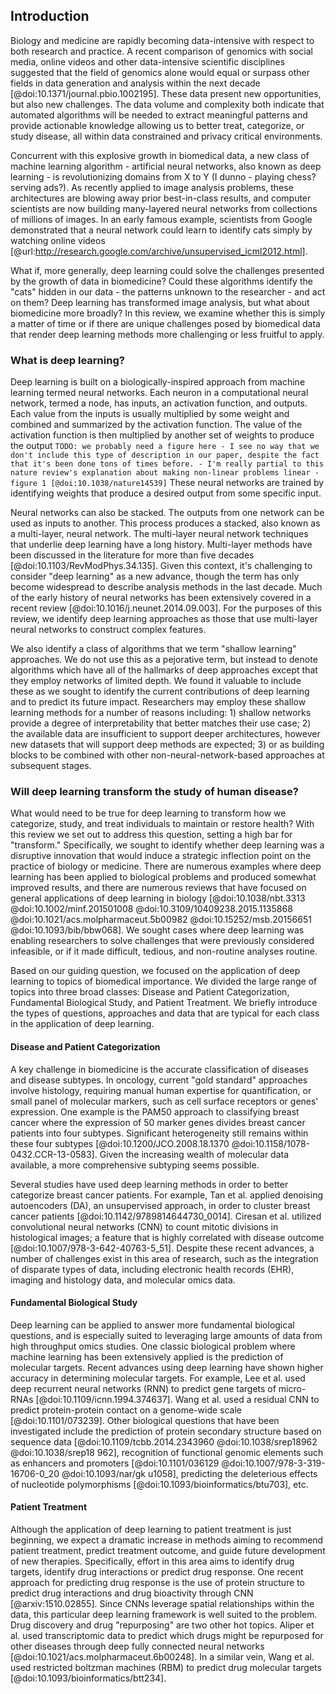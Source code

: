 ## Introduction

Biology and medicine are rapidly becoming data-intensive with
respect to both research and practice. A recent comparison of genomics with
social media, online videos and other data-intensive scientific disciplines
suggested that the field of genomics alone would equal or surpass other fields
in data generation and analysis within the next decade
[@doi:10.1371/journal.pbio.1002195]. These data present new opportunities, but
also new challenges. The data volume and complexity both indicate that
automated algorithms will be needed to extract
meaningful patterns and provide actionable knowledge allowing us to better
treat, categorize, or study disease, all within data constrained and privacy
critical environments.

Concurrent with this explosive growth in biomedical data, a new class of machine
learning algorithm - artificial neural networks, also known as deep learning -
is revolutionizing domains from X to Y (I dunno - playing chess? serving ads?).
As recently applied to image analysis problems,
these architectures are blowing away prior best-in-class results, and
computer scientists are now building many-layered neural networks from
collections of millions of images. In an early famous example, scientists from
Google demonstrated that a neural network could learn to identify cats simply by
watching online videos
[@url:http://research.google.com/archive/unsupervised_icml2012.html].

What if, more generally, deep learning could solve the challenges
presented by the growth of data in biomedicine? Could these algorithms
identify the "cats" hidden in our data - the patterns unknown to the
researcher - and act on them? Deep learning has transformed image analysis, but
what about biomedicine more broadly? In this review,
we examine whether this is simply a matter of time or
if there are unique challenges posed by biomedical data that render deep
learning methods more challenging or less fruitful to apply.

### What is deep learning?

Deep learning is built on a biologically-inspired approach from machine learning
termed neural networks. Each neuron in a computational neural network, termed a
node, has inputs, an activation function, and outputs. Each value from the
inputs is usually multiplied by some weight and combined and summarized by the
activation function. The value of the activation function is then multiplied by
another set of weights to produce the output `TODO: we probably need a figure
here - I see no way that we don't include this type of description in our paper,
despite the fact that it's been done tons of times before. - I'm really partial
to this nature review's explanation about making non-linear problems linear -
figure 1 [@doi:10.1038/nature14539]` These neural networks are trained by
identifying weights that produce a desired output from some specific input.

Neural networks can also be stacked. The outputs from one network can be used as
inputs to another. This process produces a stacked, also known as a multi-layer,
neural network. The multi-layer neural network techniques that underlie deep
learning have a long history. Multi-layer methods have been discussed in the
literature for more than five decades [@doi:10.1103/RevModPhys.34.135]. Given
this context, it's challenging to consider "deep learning" as a new advance,
though the term has only become widespread to describe analysis methods in the
last decade. Much of the early history of neural networks has been extensively
covered in a recent review [@doi:10.1016/j.neunet.2014.09.003]. For the purposes
of this review, we identify deep learning approaches as those that use
multi-layer neural networks to construct complex features.

We also identify a class of algorithms that we term "shallow learning"
approaches. We do not use this as a pejorative term, but instead to denote
algorithms which have all of the hallmarks of deep approaches except that they
employ networks of limited depth. We found it valuable to include these as we
sought to identify the current contributions of deep learning and to predict its
future impact. Researchers may employ these shallow learning methods for a
number of reasons including: 1) shallow networks provide a degree of
interpretability that better matches their use case; 2) the available data are
insufficient to support deeper architectures, however new datasets that will
support deep methods are expected; 3) or as building blocks to be combined with
other non-neural-network-based approaches at subsequent stages.

### Will deep learning transform the study of human disease?

What would need to be true for deep learning to transform how we
categorize, study, and
treat individuals to maintain or restore health? With this review
we set out to address this question, setting a high bar for
"transform." Specifically, we sought to identify whether deep learning was a
disruptive innovation that would induce a strategic inflection point on the
practice of biology or medicine. There are numerous examples where deep learning
has been applied to biological problems and produced somewhat improved results,
and there are numerous reviews that have focused on general applications of deep
learning in biology [@doi:10.1038/nbt.3313 @doi:10.1002/minf.201501008
@doi:10.3109/10409238.2015.1135868 @doi:10.1021/acs.molpharmaceut.5b00982
@doi:10.15252/msb.20156651 @doi:10.1093/bib/bbw068]. We sought cases where deep
learning was enabling researchers to solve challenges that were previously
considered infeasible, or if it made difficult, tedious, and non-routine
analyses routine.

Based on our guiding question, we focused on the application of deep learning to
topics of biomedical importance. We divided the large range of topics into three
broad classes: Disease and Patient Categorization,
Fundamental Biological Study, and Patient Treatment. We briefly introduce the
types of questions, approaches and data that are typical for each class in the
application of deep learning.

#### Disease and Patient Categorization

A key challenge in biomedicine is the accurate classification of
diseases and disease subtypes. In oncology, current "gold standard"
approaches involve histology, requiring manual
human expertise for quantification, or small panel of molecular markers,
such as cell surface
receptors or genes' expression. One example is the PAM50 approach
to classifying breast cancer where the expression of 50 marker
genes divides breast cancer patients into four subtypes.
Significant heterogeneity still remains within these four subtypes
[@doi:10.1200/JCO.2008.18.1370 @doi:10.1158/1078-0432.CCR-13-0583]. Given the
increasing wealth of molecular data available, a more
comprehensive subtyping seems possible.

Several studies have used deep learning methods in order to better categorize
breast cancer patients. For example, Tan et al. applied denoising
autoencoders (DA), an unsupervised approach, in order to cluster breast
cancer patients [@doi:10.1142/9789814644730_0014]. Ciresan et al. utilized
convolutional neural networks (CNN) to count mitotic divisions in
histological images; a feature that is highly correlated with disease
outcome [@doi:10.1007/978-3-642-40763-5_51]. Despite these recent advances, a
number of challenges exist in this area of research, such as the integration
of disparate types of data, including electronic health records (EHR),
imaging and histology data, and molecular omics data.

#### Fundamental Biological Study

Deep learning can be applied to answer more fundamental
biological questions, and is especially suited to leveraging
large amounts of data from high throughput omics studies. One
classic biological problem where machine learning has been extensively
applied is the prediction of molecular targets. Recent advances using deep
learning have shown higher accuracy in determining molecular targets. For
example, Lee et al. used deep recurrent neural networks (RNN) to predict gene
targets of micro-RNAs [@doi:10.1109/icnn.1994.374637]. Wang et al. used a
residual CNN to predict protein-protein contact on a genome-wide scale
[@doi:10.1101/073239]. Other biological questions that have been investigated
include the prediction of protein secondary structure based on sequence data
[@doi:10.1109/tcbb.2014.2343960 @doi:10.1038/srep18962 @doi:10.1038/srep18
962], recognition of functional genomic elements such as enhancers and
promoters [@doi:10.1101/036129 @doi:10.1007/978-3-319-16706-0_20
@doi:10.1093/nar/gk u1058], predicting the deleterious effects of nucleotide
polymorphisms [@doi:10.1093/bioinformatics/btu703], etc.

#### Patient Treatment

Although the application of deep learning to patient treatment is just beginning,
we expect a dramatic increase in methods aiming to recommend patient
treatment, predict
treatment outcome, and guide future development of new therapies.
Specifically, effort in this area aims to identify drug targets, identify
drug interactions or predict drug response. One recent approach for
predicting drug response is the use of protein structure to predict drug
interactions and drug bioactivity through CNN [@arxiv:1510.02855]. Since CNNs
leverage spatial relationships within the data, this particular deep learning
framework is well suited to the problem. Drug discovery and drug
"repurposing" are two other hot topics. Aliper et al. used transcriptomic
data to predict which drugs might be repurposed for other diseases through
deep fully connected neural networks
[@doi:10.1021/acs.molpharmaceut.6b00248]. In a similar vein, Wang et al. used
restricted boltzman machines (RBM) to predict drug molecular targets
[@doi:10.1093/bioinformatics/btt234].
